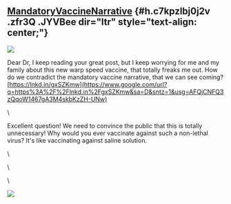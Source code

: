 
[M](https://www.google.com/url?q=https%3A%2F%2Fwww.yahoo.com%2Fentertainment%2Fdr-fauci-warns-anti-vaxxers-124305486.html&sa=D&sntz=1&usg=AFQjCNGCyyS9fwcL7wXYfPs8_fbmfZ83xA)[andatory](https://www.google.com/url?q=https%3A%2F%2Fwww.yahoo.com%2Fentertainment%2Fdr-fauci-warns-anti-vaxxers-124305486.html&sa=D&sntz=1&usg=AFQjCNGCyyS9fwcL7wXYfPs8_fbmfZ83xA)[V](https://www.google.com/url?q=https%3A%2F%2Fwww.yahoo.com%2Fentertainment%2Fdr-fauci-warns-anti-vaxxers-124305486.html&sa=D&sntz=1&usg=AFQjCNGCyyS9fwcL7wXYfPs8_fbmfZ83xA)[accine](https://www.google.com/url?q=https%3A%2F%2Fwww.yahoo.com%2Fentertainment%2Fdr-fauci-warns-anti-vaxxers-124305486.html&sa=D&sntz=1&usg=AFQjCNGCyyS9fwcL7wXYfPs8_fbmfZ83xA)[N](https://www.google.com/url?q=https%3A%2F%2Fwww.yahoo.com%2Fentertainment%2Fdr-fauci-warns-anti-vaxxers-124305486.html&sa=D&sntz=1&usg=AFQjCNGCyyS9fwcL7wXYfPs8_fbmfZ83xA)[arrative](https://www.google.com/url?q=https%3A%2F%2Fwww.yahoo.com%2Fentertainment%2Fdr-fauci-warns-anti-vaxxers-124305486.html&sa=D&sntz=1&usg=AFQjCNGCyyS9fwcL7wXYfPs8_fbmfZ83xA) {#h.c7kpzlbj0j2v .zfr3Q .JYVBee dir="ltr" style="text-align: center;"}
-------------------------------------------------------------------------------------------------------------------------------------------------------------------------------------------------------------------------------------------------------------------------------------------------------------------------------------------------------------------------------------------------------------------------------------------------------------------------------------------------------------------------------------------------------------------------------------------------------------------------------------------------------------------------------------------------------------------------------------------------------------------------------------------------------------------------------------------------------------------------------------------------------------------------------------------------------------------------------------------------------------------------------------------------------------------------------------------------

[![](https://lh4.googleusercontent.com/yNwQApQ80YYtxPg86cgyccl1hJLtaEs0oTZCNDC036U5f1Y-zIT5lsRJgEI_kJmcS5XpEc8U_VX7WGqBkiBSTar9jbiKaCaGLduAgkIlGvqdw24nGZ4=w1280)](https://www.google.com/url?q=https%3A%2F%2Fredcap.med.usc.edu%2Fsurveys%2F%3Fs%3DJ7KEL4YTKT&sa=D&sntz=1&usg=AFQjCNGgmJPVlIxKzdq9Pd16K5HC0kstRQ)

Dear Dr, I keep reading your great post, but I keep worrying for me and
my family about this new warp speed vaccine, that totally freaks me out.
How do we contradict the mandatory vaccine narrative, that we can see
coming?
[https://lnkd.in/gxSZKmw](https://www.google.com/url?q=https%3A%2F%2Flnkd.in%2FgxSZKmw&sa=D&sntz=1&usg=AFQjCNFQ3zQqoW1467gA3M4skbKzZH-UNw)

\

Excellent question! We need to convince the public that this is totally
unnecessary! Why would you ever vaccinate against such a non-lethal
virus? It's like vaccinating against saline solution.

\

\

\

![](https://lh5.googleusercontent.com/tnckopUAJFkE9PD7l5Kih61WekebmUUrRXNUJfjNFeyellvHdUxpLGarlKcGK0hBOK4Atxme7pqJS1VxeEkgFCyOEJ3bp6Ed6j5iHb_3MCi35WcaNQwJ=w1280)
